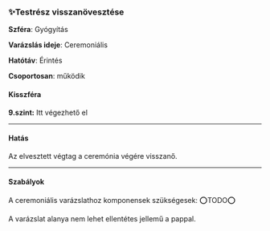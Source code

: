 ### ✨Testrész visszanövesztése

**Szféra**: Gyógyítás

**Varázslás ideje**: Ceremoniális

**Hatótáv**: Érintés

**Csoportosan**: működik 

#### Kisszféra

**9.szint:** Itt végezhető el


---
#### Hatás

 Az elvesztett végtag a ceremónia végére visszanő.

---
#### Szabályok

A ceremoniális varázslathoz komponensek szükségesek: ⭕TODO⭕

A varázslat alanya nem lehet ellentétes jellemű a pappal.
